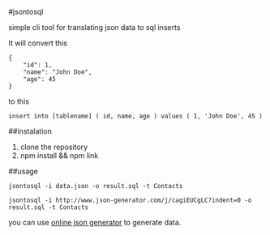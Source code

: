 #jsontosql

simple cli tool for translating json data to sql inserts

It will convert this
```
{
    "id": 1,
    "name": "John Doe",
    "age": 45
}
```
to this

```
insert into [tablename] ( id, name, age ) values ( 1, 'John Doe', 45 )
```

##instalation

1. clone the repository
2. npm install && npm link

##usage

```jsontosql -i data.json -o result.sql -t Contacts```

```jsontosql -i http://www.json-generator.com/j/cagiEUCgLC?indent=0 -o result.sql -t Contacts```

you can use [online json generator](http://www.json-generator.com/) to generate data.
